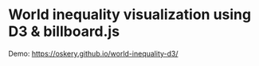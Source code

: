 # World inequality visualization using D3 & billboard.js

Demo: https://oskery.github.io/world-inequality-d3/